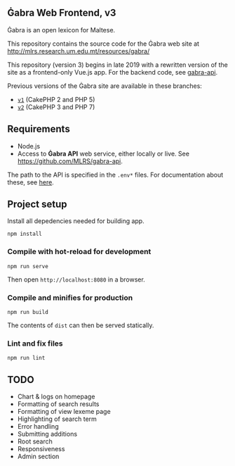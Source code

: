 Ġabra Web Frontend, v3
----------------------

Ġabra is an open lexicon for Maltese.

This repository contains the source code for the Ġabra web site at
<http://mlrs.research.um.edu.mt/resources/gabra/>

This repository (version 3) begins in late 2019 with a rewritten version of the site as a frontend-only Vue.js app.
For the backend code, see [gabra-api](https://github.com/MLRS/gabra-api).

Previous versions of the Ġabra site are available in these branches:

- [`v1`](https://github.com/MLRS/gabra-web/tree/v1) (CakePHP 2 and PHP 5)
- [`v2`](https://github.com/MLRS/gabra-web/tree/v2) (CakePHP 3 and PHP 7)

## Requirements

- Node.js
- Access to **Ġabra API** web service, either locally or live. See <https://github.com/MLRS/gabra-api>.

The path to the API is specified in the `.env*` files.
For documentation about these, see [here](https://cli.vuejs.org/guide/mode-and-env.html#environment-variables).

## Project setup

Install all depedencies needed for building app.
```
npm install
```

### Compile with hot-reload for development
```
npm run serve
```
Then open  `http://localhost:8080` in a browser.

### Compile and minifies for production
```
npm run build
```
The contents of `dist` can then be served statically.

### Lint and fix files
```
npm run lint
```

## TODO

- Chart & logs on homepage
- Formatting of search results
- Formatting of view lexeme page
- Highlighting of search term
- Error handling
- Submitting additions
- Root search
- Responsiveness
- Admin section
